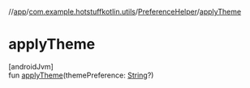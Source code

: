 //[app](../../../index.md)/[com.example.hotstuffkotlin.utils](../index.md)/[PreferenceHelper](index.md)/[applyTheme](apply-theme.md)

# applyTheme

[androidJvm]\
fun [applyTheme](apply-theme.md)(themePreference: [String](https://kotlinlang.org/api/latest/jvm/stdlib/kotlin/-string/index.html)?)
